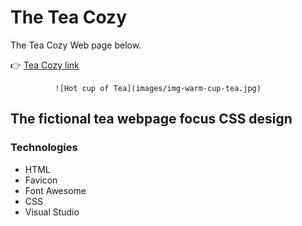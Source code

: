 # The Tea Cozy
The Tea Cozy Web page below.

:point_right: [Tea Cozy link](https://fdromer.github.io/tea_cozy/)

              ![Hot cup of Tea](images/img-warm-cup-tea.jpg)
## The fictional tea webpage focus CSS design
### Technologies
+ HTML
+ Favicon
+ Font Awesome 
+ CSS 
+ Visual Studio

